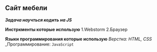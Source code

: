 ##  Сайт мебели 
***Задача научться кодить на JS***

__Инстркменты которые использую__
1.Webstorm
2.Браузер

__Языки программирования которые использую__
_Верстка: HTML, CSS_
_Программирование: `JavaScript`